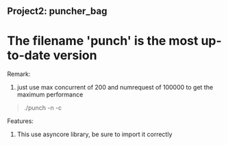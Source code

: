 **Project2: puncher_bag**
---------------------------

The filename 'punch' is the most up-to-date version
===================

Remark:<br/>
1. just use max concurrent of 200 and numrequest of 100000 to get the maximum performance<br/>
>./punch -n <numRequests> -c <maxConcurrent> <url><br/>


Features:<br/>
1. This use asyncore library, be sure to import it correctly<br/>
